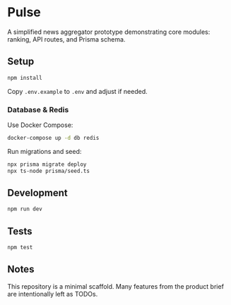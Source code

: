 # Pulse

A simplified news aggregator prototype demonstrating core modules: ranking, API routes, and Prisma schema.

## Setup

```bash
npm install
```

Copy `.env.example` to `.env` and adjust if needed.

### Database & Redis

Use Docker Compose:

```bash
docker-compose up -d db redis
```

Run migrations and seed:

```bash
npx prisma migrate deploy
npx ts-node prisma/seed.ts
```

## Development

```bash
npm run dev
```

## Tests

```bash
npm test
```

## Notes

This repository is a minimal scaffold. Many features from the product brief are intentionally left as TODOs.
